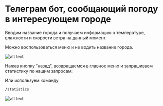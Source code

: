 # Телеграм бот, сообщающий погоду в интересующем городе

Вводим название города и получаем информацию о температуре, влажности и скорости ветра на данный момент.

Можно воспользоваться меню и не водить название города.

![alt text](https://sun9-80.userapi.com/impg/8DVVG-IGg2oKha6pDdyM3xZ8iCGwbvRM22AdkQ/ue26sJSxjQM.jpg?size=626x998&quality=95&sign=b94b3faa598332028b3a19d810f6d1ed&type=album)

Нажав кнопку "назад", возвращаемся в главное меню и запрашиваем статистику по нашим запросам:

Или используем команду
```sh
/statistics
```
![alt text](https://sun9-43.userapi.com/impg/dA58ICefCzHAE4lGWuxpuPwIgTktsUinZNUNHg/dIleEvB04QI.jpg?size=634x1002&quality=95&sign=acf8f80e2761b3162d8db92be8eeb8ab&type=album)

